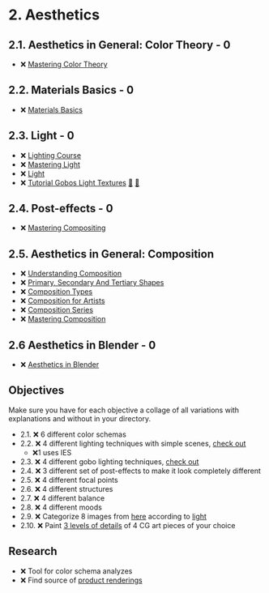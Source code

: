 # 2. Aesthetics

## 2.1. Aesthetics in General: Color Theory - 0

- ❌ [Mastering Color Theory](https://www.youtube.com/playlist?list=PLeb33PCuqDdd0v89ujWyseb1K-biKEf9W)

## 2.2. Materials Basics - 0

- ❌ [Materials Basics](https://www.youtube.com/playlist?list=PLeb33PCuqDddSobQytmavJWtgIzHXq_jR)

## 2.3. Light - 0

- ❌ [Lighting Course](https://www.youtube.com/playlist?list=PLjEaoINr3zgH9vCr47kSS5W8PEJBNIiwK)
- ❌ [Mastering Light](https://www.youtube.com/playlist?list=PLeb33PCuqDdfdbDKEShGuYL1PizRly7MW)
- ❌ [Light](https://www.youtube.com/playlist?list=PLeb33PCuqDddozP1vepPQ091sSWO37lGB)
- ❌ [Tutorial Gobos Light Textures](https://www.youtube.com/watch?v=Qh7tr4ohDGc)  [:movie_camera:](https://www.youtube.com/watch?v=Qh7tr4ohDGc) [🔽](https://blendermarket.com/products/gobos)

## 2.4. Post-effects - 0

- ❌ [Mastering Compositing](https://www.youtube.com/playlist?list=PLeb33PCuqDdefedNSn0mSwRiD004Mp1IQ)

## 2.5. Aesthetics in General: Composition

- ❌ [Understanding Composition](https://www.picturecorrect.com/the-ultimate-guide-to-understanding-composition/)
- ❌ [Primary, Secondary And Tertiary Shapes](https://web.archive.org/web/20201207145016/http://www.neilblevins.com/cg_education/primary_secondary_and_tertiary_shapes/primary_secondary_and_tertiary_shapes.htm)
- ❌ [Composition Types](https://digitaltutorials.tumblr.com/post/93875580694/this-article-was-written-by-phil-straub-back-in)
- ❌ [Composition for Artists](https://www.youtube.com/playlist?list=PLV2X3tgajVlHEWoxhxHBV5JyU7R80LT9R)
- ❌ [Composition Series](https://www.youtube.com/playlist?list=PLeb33PCuqDdeg8fCs1vjKCzEr6m1gzRq5)
- ❌ [Mastering Composition](https://www.youtube.com/playlist?list=PLeb33PCuqDdcG_bJmpAaCz9WJyh6eyUhw)

## 2.6 Aesthetics in Blender - 0

- ❌ [Aesthetics in Blender](https://www.youtube.com/playlist?list=PLeb33PCuqDdfheg6Uj4TAg3UDfvdCW10I)

## Objectives

Make sure you have for each objective a collage of all variations with explanations and without in your directory.

- 2.1. ❌ 6 different color schemas
- 2.2. ❌ 4 different lighting techniques with simple scenes, [check out](https://www.youtube.com/watch?v=y6WKm62mhIo)
  - ❌1 uses IES
- 2.3. ❌ 4 different gobo lighting techniques, [check out](https://www.youtube.com/watch?v=ElMM3u2MO5k)
- 2.4. ❌ 3 different set of post-effects to make it look completely different
- 2.5. ❌ 4 different focal points
- 2.6. ❌ 4 different structures
- 2.7. ❌ 4 different balance
- 2.8. ❌ 4 different moods
- 2.9. ❌ Categorize 8 images from [here](https://dylancolestudio.com/avatar-1) according to [light](https://www.youtube.com/watch?v=RG83v_oQ4DY)
- 2.10. ❌ Paint [3 levels of details](https://www.youtube.com/watch?v=qMH_J_vcoqE) of 4 CG art pieces of your choice

## Research

- ❌ Tool for color schema analyzes
- ❌ Find source of [product renderings](https://youtu.be/y6WKm62mhIo?t=64)

